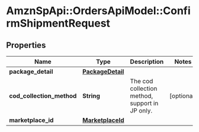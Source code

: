 # AmznSpApi::OrdersApiModel::ConfirmShipmentRequest

## Properties
Name | Type | Description | Notes
------------ | ------------- | ------------- | -------------
**package_detail** | [**PackageDetail**](PackageDetail.md) |  | 
**cod_collection_method** | **String** | The cod collection method, support in JP only.  | [optional] 
**marketplace_id** | [**MarketplaceId**](MarketplaceId.md) |  | 

